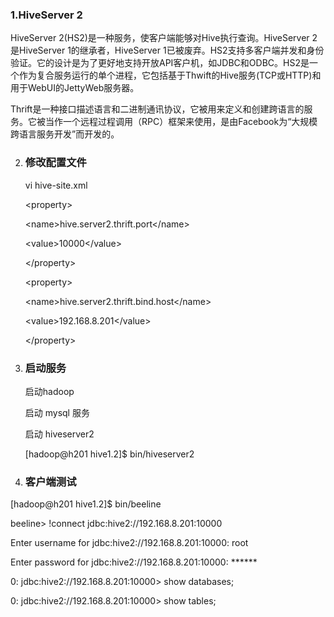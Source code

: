 ### 1.HiveServer 2

HiveServer 2(HS2)是一种服务，使客户端能够对Hive执行查询。HiveServer
2是HiveServer 1的继承者，HiveServer
1已被废弃。HS2支持多客户端并发和身份验证。它的设计是为了更好地支持开放API客户机，如JDBC和ODBC。HS2是一个作为复合服务运行的单个进程，它包括基于Thwift的Hive服务(TCP或HTTP)和用于WebUI的JettyWeb服务器。

Thrift是一种接口描述语言和二进制通讯协议，它被用来定义和创建跨语言的服务。它被当作一个远程过程调用（RPC）框架来使用，是由Facebook为“大规模跨语言服务开发”而开发的。

2.  ### 修改配置文件

    vi hive-site.xml

    &lt;property&gt;

    &lt;name&gt;hive.server2.thrift.port&lt;/name&gt;

    &lt;value&gt;10000&lt;/value&gt;

    &lt;/property&gt;

    &lt;property&gt;

    &lt;name&gt;hive.server2.thrift.bind.host&lt;/name&gt;

    &lt;value&gt;192.168.8.201&lt;/value&gt;

    &lt;/property&gt;

3.  ### 启动服务

    启动hadoop

    启动 mysql 服务

    启动 hiveserver2

    \[hadoop@h201 hive1.2\]\$ bin/hiveserver2

4.  ### 客户端测试

\[hadoop@h201 hive1.2\]\$ bin/beeline

beeline&gt; !connect jdbc:hive2://192.168.8.201:10000

Enter username for jdbc:hive2://192.168.8.201:10000: root

Enter password for jdbc:hive2://192.168.8.201:10000: \*\*\*\*\*\*

0: jdbc:hive2://192.168.8.201:10000&gt; show databases;

0: jdbc:hive2://192.168.8.201:10000&gt; show tables;
